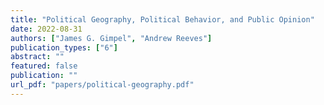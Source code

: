 ```yaml
---
title: "Political Geography, Political Behavior, and Public Opinion"
date: 2022-08-31
authors: ["James G. Gimpel", "Andrew Reeves"]
publication_types: ["6"]
abstract: ""
featured: false
publication: ""
url_pdf: "papers/political-geography.pdf"
---
```

